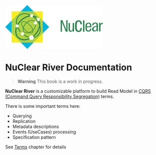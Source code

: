 ![](../media/nuclear-logo.png)
# NuClear River Documentation

> **Warning** This book is a work in progress.

**NuClear River** is a customizable platform to build Read Model in [CQRS (Command Query Responsibility Segregation)](https://cqrs.files.wordpress.com/2010/11/cqrs_documents.pdf) terms.

There is some important terms here:

* Querying
* Replication
* Metadata descriptions
* Events (UseCases) processing
* Specification pattern

See [Terms](terms.md) chapter for details